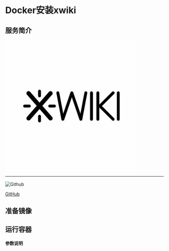# **Docker安装xwiki** #
## 服务简介 ##

<img src="./../images/xwiki.jpg" width = "420" alt="Github" align=center />

* * *



 <img src="https://github.com/favicon.ico" width = "20" alt="Github" align=center />
 
[ GitHub ](https://github.com/WordPress/WordPress)
## 准备镜像 ##
## 运行容器 ##
#### 参数说明 ####